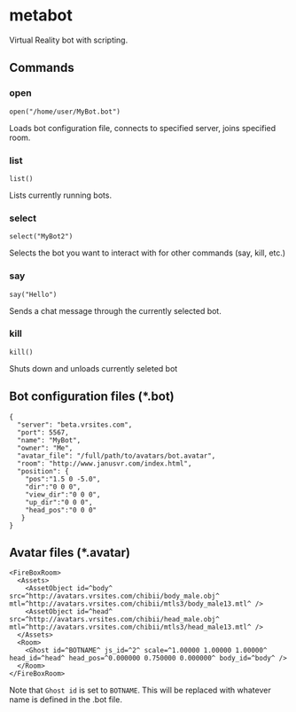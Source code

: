 # metabot
Virtual Reality bot with scripting.

## Commands

### open
```open("/home/user/MyBot.bot")```

Loads bot configuration file, connects to specified server, joins specified room.

### list
```list()```

Lists currently running bots.

### select
```select("MyBot2")```

Selects the bot you want to interact with for other commands (say, kill, etc.)

### say
```say("Hello")```

Sends a chat message through the currently selected bot.

### kill
```kill()```

Shuts down and unloads currently seleted bot

## Bot configuration files (*.bot)

```
{
  "server": "beta.vrsites.com",
  "port": 5567,
  "name": "MyBot",
  "owner": "Me",
  "avatar_file": "/full/path/to/avatars/bot.avatar",
  "room": "http://www.janusvr.com/index.html",
  "position": {
    "pos":"1.5 0 -5.0",
    "dir":"0 0 0",
    "view_dir":"0 0 0",
    "up_dir":"0 0 0",
    "head_pos":"0 0 0"
   }
}
```

## Avatar files (*.avatar)

```
<FireBoxRoom>
  <Assets>
    <AssetObject id=^body^ src=^http://avatars.vrsites.com/chibii/body_male.obj^ mtl=^http://avatars.vrsites.com/chibii/mtls3/body_male13.mtl^ />
    <AssetObject id=^head^ src=^http://avatars.vrsites.com/chibii/head_male.obj^ mtl=^http://avatars.vrsites.com/chibii/mtls3/head_male13.mtl^ />
  </Assets>
  <Room>
    <Ghost id=^BOTNAME^ js_id=^2^ scale=^1.00000 1.00000 1.00000^ head_id=^head^ head_pos=^0.000000 0.750000 0.000000^ body_id=^body^ />
  </Room>
</FireBoxRoom>

```

Note that `Ghost id` is set to `BOTNAME`. This will be replaced with whatever name is defined in the .bot file.
